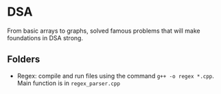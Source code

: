 # DSA
From basic arrays to graphs, solved famous problems that will make foundations in DSA strong.

## Folders
- Regex: compile and run files using the command ```g++ -o regex *.cpp```. Main function is in ```regex_parser.cpp```
